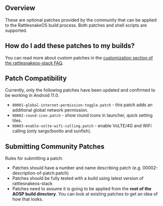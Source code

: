 ## Overview
These are optional patches provided by the community that can be applied to the RattlesnakeOS build process. Both patches and shell scripts are supported. 

## How do I add these patches to my builds?
You can read more about custom patches in the [customization section of the rattlesnakeos-stack FAQ](https://github.com/dan-v/rattlesnakeos-stack#customizations). 

## Patch Compatibility

Currently, only the following patches have been updated and confirmed to be working in Android 11.0.

* `00001-global-internet-permission-toggle.patch` - this patch adds an additional global network permission.
* `00002-round-icon.patch` - show round icons in launcher, quick setting tiles.
* `00003-enable-volte-wifi-calling.patch` - enable VoLTE/4G and WiFi calling (only sargo/bonito and sunfish).

## Submitting Community Patches
Rules for submitting a patch:
* Patches should have a number and name describing patch (e.g. 00002-description-of-patch.patch)
* Patches should be fully tested with a build using latest version of rattlesnakeos-stack
* Patches need to assume it is going to be applied from the <b>root of the AOSP build directory</b>. You can look at existing patches to get an idea of how that looks.
